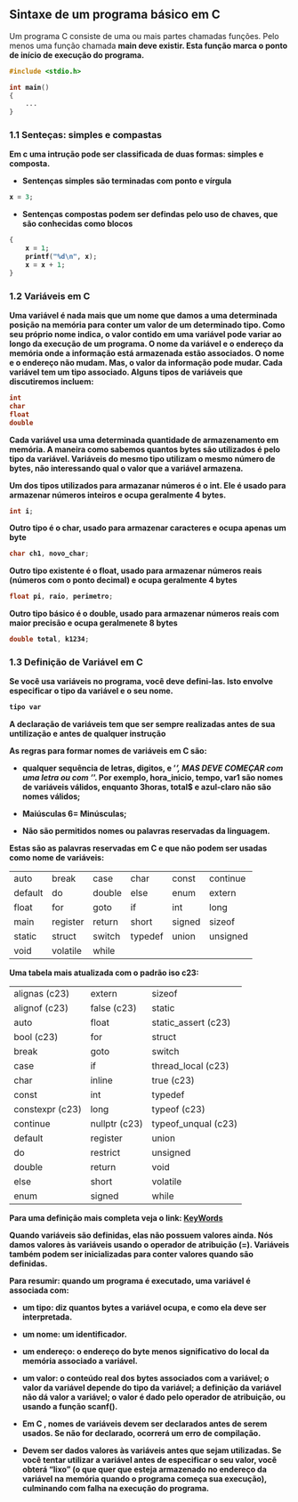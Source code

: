 ## Sintaxe de um programa básico em C

Um programa C consiste de uma ou mais partes chamadas funções. Pelo menos uma função chamada <b>main<b> deve existir. Esta função marca o ponto de início de execução do programa.

```c
#include <stdio.h>

int main()
{
    ...
}
```

### 1.1 Senteças: simples e compastas

Em c uma intrução pode ser classificada de duas formas: simples e composta.

- Sentenças simples são terminadas com ponto e vírgula

```c
x = 3;
```

- Sentenças compostas podem ser defindas pelo uso de chaves, que são conhecidas como blocos

```c
{
    x = 1;
    printf("%d\n", x);
    x = x + 1;
}
```

### 1.2 Variáveis em C

Uma variável é nada mais que um nome que damos a uma determinada posição na memória para conter um valor de um determinado tipo.
Como seu próprio nome indica, o valor contido em uma variável pode variar ao longo da execução de um programa.
O nome da variável e o endereço da memória onde a informação está armazenada estão associados.
O nome e o endereço não mudam. Mas, o valor da informação pode mudar. Cada variável tem um tipo associado. Alguns tipos de variáveis que discutiremos incluem:

```c
int
char
float
double
```

Cada variável usa uma determinada quantidade de armazenamento em memória. A maneira como sabemos quantos bytes são utilizados é pelo tipo da variável. Variáveis do mesmo tipo utilizam o mesmo número de bytes, não interessando qual o valor que a variável armazena.

Um dos tipos utilizados para armazanar números é o int. Ele é usado para armazenar números inteiros e ocupa geralmente 4 bytes.

```c
int i;
```

Outro tipo é o char, usado para armazenar caracteres e ocupa apenas um byte

```c
char ch1, novo_char;
```

Outro tipo existente é o float, usado para armazenar números reais (números com o ponto decimal) e ocupa geralmente 4 bytes

```c
float pi, raio, perimetro;
```

Outro tipo básico é o double, usado para armazenar números reais com maior precisão e ocupa geralmenete 8 bytes

```c
double total, k1234;
```

### 1.3 Definição de Variável em C

Se você usa variáveis no programa, você deve defini-las. Isto envolve especificar o tipo da variável e o seu nome.

```c
tipo var
```

A declaração de variáveis tem que ser sempre realizadas antes de sua untilização e antes de qualquer instrução

As regras para formar nomes de variáveis em C são:

- qualquer sequência de letras, digitos, e ’_’, MAS DEVE COMEÇAR com uma letra ou com ’_’. Por exemplo, hora_inicio, tempo, var1 são nomes de variáveis válidos, enquanto 3horas, total$ e azul-claro não são nomes válidos;

- Maiúsculas 6= Minúsculas;

- Não são permitidos nomes ou palavras reservadas da linguagem.

Estas são as palavras reservadas em C e que não podem ser usadas como nome de variáveis:

<!--
| auto    | break    | case   | char    | const  | continue |
| default | do       | double | else    | enum   | extern   |
| float   | for      | goto   | if      | int    | long     |
| main    | register | retur  | short   | signed | sizeof   |
| static  | struct   | switch | typedef | union  | unsigned |
| void    | volatile | while  |  -->

|         |          |        |         |        |          |
| ------- | -------- | ------ | ------- | ------ | -------- |
| auto    | break    | case   | char    | const  | continue |
| default | do       | double | else    | enum   | extern   |
| float   | for      | goto   | if      | int    | long     |
| main    | register | return | short   | signed | sizeof   |
| static  | struct   | switch | typedef | union  | unsigned |
| void    | volatile | while  |         |        |          |

Uma tabela mais atualizada com o padrão iso c23:

|                 |               |                     |
| --------------- | ------------- | ------------------- |
| alignas (c23)   | extern        | sizeof              |
| alignof (c23)   | false (c23)   | static              |
| auto            | float         | static_assert (c23) |
| bool (c23)      | for           | struct              |
| break           | goto          | switch              |
| case            | if            | thread_local (c23)  |
| char            | inline        | true (c23)          |
| const           | int           | typedef             |
| constexpr (c23) | long          | typeof (c23)        |
| continue        | nullptr (c23) | typeof_unqual (c23) |
| default         | register      | union               |
| do              | restrict      | unsigned            |
| double          | return        | void                |
| else            | short         | volatile            |
| enum            | signed        | while               |

Para uma definição mais completa veja o link: [KeyWords](https://en.cppreference.com/w/c/keyword.html)

Quando variáveis são definidas, elas não possuem valores ainda. Nós damos valores às variáveis usando o operador de atribuição (=). Variáveis também podem ser inicializadas para conter valores quando são definidas.

Para resumir: quando um programa é executado, uma variável é associada com:

- um tipo: diz quantos bytes a variável ocupa, e como ela deve ser interpretada.

- um nome: um identificador.

- um endereço: o endereço do byte menos significativo do local da memória associado a variável.

- um valor: o conteúdo real dos bytes associados com a variável; o valor da variável depende do tipo da variável; a definição da variável não dá valor a variável; o valor é dado pelo operador de atribuição, ou usando a função scanf().

- Em C , nomes de variáveis devem ser declarados antes de serem usados. Se não for declarado, ocorrerá um erro de compilação.

- Devem ser dados valores às variáveis antes que sejam utilizadas. Se você tentar utilizar a variável antes de especificar o seu valor, você obterá “lixo” (o que quer que esteja armazenado no endereço da variável na memória quando o programa começa sua execução), culminando com falha na execução do programa.
